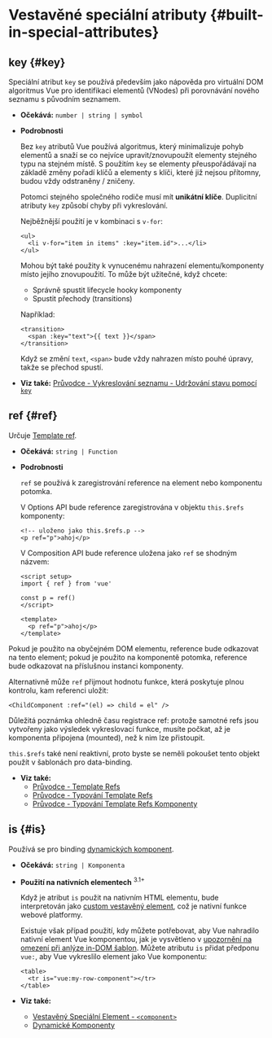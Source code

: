 # Vestavěné speciální atributy {#built-in-special-attributes}

## key {#key}

Speciální atribut `key` se používá především jako nápověda pro virtuální DOM algoritmus Vue pro identifikaci elementů (VNodes) při porovnávání nového seznamu s původním seznamem.

- **Očekává:** `number | string | symbol`

- **Podrobnosti**

  Bez `key` atributů Vue používá algoritmus, který minimalizuje pohyb elementů a snaží se co nejvíce upravit/znovupoužít elementy stejného typu na stejném místě. S použitím `key` se elementy přeuspořádávají na základě změny pořadí klíčů a elementy s klíči, které již nejsou přítomny, budou vždy odstraněny / zničeny.

  Potomci stejného společného rodiče musí mít **unikátní klíče**. Duplicitní atributy `key` způsobí chyby při vykreslování.

  Nejběžnější použití je v kombinaci s `v-for`:

  ```vue-html
  <ul>
    <li v-for="item in items" :key="item.id">...</li>
  </ul>
  ```

  Mohou být také použity k vynucenému nahrazení elementu/komponenty místo jejího znovupoužití. To může být užitečné, když chcete:

  - Správně spustit lifecycle hooky komponenty
  - Spustit přechody (transitions)

  Například:

  ```vue-html
  <transition>
    <span :key="text">{{ text }}</span>
  </transition>
  ```

  Když se změní `text`, `<span>` bude vždy nahrazen místo pouhé úpravy, takže se přechod spustí.

- **Viz také:** [Průvodce - Vykreslování seznamu - Udržování stavu pomocí `key`](/guide/essentials/list#udrzovani-stavu-s-key)

## ref {#ref}

Určuje [Template ref](/guide/essentials/template-refs).

- **Očekává:** `string | Function`

- **Podrobnosti**

  `ref` se používá k zaregistrování reference na element nebo komponentu potomka.

  V Options API bude reference zaregistrována v objektu `this.$refs` komponenty:

  ```vue-html
  <!-- uloženo jako this.$refs.p -->
  <p ref="p">ahoj</p>
  ```

  V Composition API bude reference uložena jako `ref` se shodným názvem:

  ```vue
  <script setup>
  import { ref } from 'vue'

  const p = ref()
  </script>

  <template>
    <p ref="p">ahoj</p>
  </template>
  ```

Pokud je použito na obyčejném DOM elementu, reference bude odkazovat na tento element; pokud je použito na komponentě potomka, reference bude odkazovat na příslušnou instanci komponenty.

Alternativně může `ref` přijmout hodnotu funkce, která poskytuje plnou kontrolu, kam referenci uložit:

```vue-html
<ChildComponent :ref="(el) => child = el" />
```

Důležitá poznámka ohledně času registrace ref: protože samotné refs jsou vytvořeny jako výsledek vykreslovací funkce, musíte počkat, až je komponenta připojena (mounted), než k nim lze přistoupit.

`this.$refs` také není reaktivní, proto byste se neměli pokoušet tento objekt použít v šablonách pro data-binding.

- **Viz také:**
  - [Průvodce - Template Refs](/guide/essentials/template-refs)
  - [Průvodce - Typování Template Refs](/guide/typescript/composition-api#typing-template-refs) <sup class="vt-badge ts" />
  - [Průvodce - Typování Template Refs Komponenty](/guide/typescript/composition-api#typing-component-template-refs) <sup class="vt-badge ts" />

## is {#is}

Používá se pro binding [dynamických komponent](/guide/essentials/component-basics#dynamic-components).

- **Očekává:** `string | Komponenta`

- **Použití na nativních elementech** <sup class="vt-badge">3.1+</sup>

  Když je atribut `is` použit na nativním HTML elementu, bude interpretován jako [custom vestavěný element](https://html.spec.whatwg.org/multipage/custom-elements.html#custom-elements-customized-builtin-example), což je nativní funkce webové platformy.

  Existuje však případ použití, kdy můžete potřebovat, aby Vue nahradilo nativní element  Vue komponentou, jak je vysvětleno v [upozornění na omezení při anlýze in-DOM šablon](/guide/essentials/component-basics#in-dom-template-parsing-caveats). Můžete atributu `is` přidat předponu `vue:`, aby Vue vykreslilo element jako Vue komponentu:

  ```vue-html
  <table>
    <tr is="vue:my-row-component"></tr>
  </table>
  ```

- **Viz také:**

  - [Vestavěný Speciální Element - `<component>`](/api/built-in-special-elements#component)
  - [Dynamické Komponenty](/guide/essentials/component-basics#dynamic-components)
